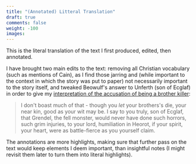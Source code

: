 ```yaml
---
title: "(Annotated) Litteral Translation"
draft: true
comments: false
weight: -100
images:
---
```


This is the literal translation of the text I first produced, edited, then annotated.

I have brought two main edits to the text: removing all Christian vocabulary (such as mentions of Cain), as I find those jarring and (while important to the context in which the story was put to paper) not necessarily important to the story itself, and tweaked Beowulf's answer to Unferth (son of Ecglaf) in order to give my [interpretation of the accusation of being a brother killer](https://en.wikipedia.org/wiki/Unfer%C3%B0#Analysis_in_Beowulf):

> I don't boast much of that - though you *let* your brothers's die, your near kin, good as your wit may be. I say to you truly, son of Ecglaf, that Grendel, the fell monster, would never have done such horrors, such grim injuries, to your lord, humiliation in Heorot, if your spirit, your heart, were as battle-fierce as you yourself claim.

The annotations are more highlights, making sure that further pass on the text would keep elements I deem important, than insightful notes (I might revisit them later to turn them into literal highlights).

